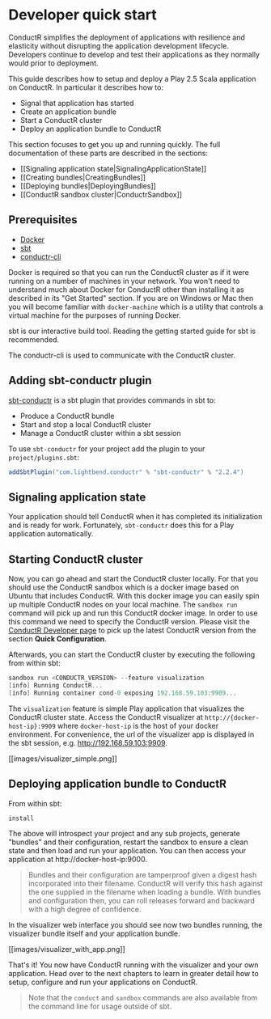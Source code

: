# Developer quick start

ConductR simplifies the deployment of applications with resilience and elasticity without disrupting the application development lifecycle. Developers continue to develop and test their applications as they normally would prior to deployment.

This guide describes how to setup and deploy a Play 2.5 Scala application on ConductR. In particular it describes how to:

* Signal that application has started
* Create an application bundle
* Start a ConductR cluster
* Deploy an application bundle to ConductR

This section focuses to get you up and running quickly. The full documentation of these parts are described in the sections:

* [[Signaling application state|SignalingApplicationState]]
* [[Creating bundles|CreatingBundles]]
* [[Deploying bundles|DeployingBundles]]
* [[ConductR sandbox cluster|ConductrSandbox]]

## Prerequisites

* [Docker](https://www.docker.com/)
* [sbt](http://www.scala-sbt.org/download.html)
* [conductr-cli](CLI)

Docker is required so that you can run the ConductR cluster as if it were running on a number of machines in your network. You won't need to understand much about Docker for ConductR other than installing it as described in its "Get Started" section. If you are on Windows or Mac then you will become familiar with `docker-machine` which is a utility that controls a virtual machine for the purposes of running Docker.

sbt is our interactive build tool. Reading the getting started guide for sbt is recommended.

The conductr-cli is used to communicate with the ConductR cluster.

## Adding sbt-conductr plugin

[sbt-conductr](https://github.com/typesafehub/sbt-conductr) is a sbt plugin that provides commands in sbt to:

* Produce a ConductR bundle
* Start and stop a local ConductR cluster
* Manage a ConductR cluster within a sbt session

To use `sbt-conductr` for your project add the plugin to your `project/plugins.sbt`:

```scala
addSbtPlugin("com.lightbend.conductr" % "sbt-conductr" % "2.2.4")
```

## Signaling application state

Your application should tell ConductR when it has completed its initialization and is ready for work. Fortunately, `sbt-conductr` does this for a Play application automatically.

## Starting ConductR cluster

Now, you can go ahead and start the ConductR cluster locally. For that you should use the ConductR sandbox which is a docker image based on Ubuntu that includes ConductR. With this docker image you can easily spin up multiple ConductR nodes on your local machine. The `sandbox run` command will pick up and run this ConductR docker image. In order to use this command we need to specify the ConductR version. Please visit the [ConductR Developer page](https://www.lightbend.com/product/conductr/developer) to pick up the latest ConductR version from the section **Quick Configuration**.

Afterwards, you can start the ConductR cluster by executing the following from within sbt:

```scala
sandbox run <CONDUCTR_VERSION> --feature visualization
[info] Running ConductR...
[info] Running container cond-0 exposing 192.168.59.103:9909...
```

The `visualization` feature is simple Play application that visualizes the ConductR cluster state. Access the ConductR visualizer at `http://{docker-host-ip}:9909` where `docker-host-ip` is the host of your docker environment. For convenience, the url of the visualizer app is displayed in the sbt session, e.g. http://192.168.59.103:9909.

[[images/visualizer_simple.png]]

## Deploying application bundle to ConductR

From within sbt:

```scala
install
```

The above will introspect your project and any sub projects, generate "bundles" and their configuration, restart the sandbox to ensure a clean state and then load and run your application. You can then access your application at http://docker-host-ip:9000.

> Bundles and their configuration are tamperproof given a digest hash incorporated into their filename. ConductR will verify this hash against the one supplied in the filename when loading a bundle. With bundles and configuration then, you can roll releases forward and backward with a high degree of confidence.

In the visualizer web interface you should see now two bundles running, the visualizer bundle itself and your application bundle.

[[images/visualizer_with_app.png]]

That's it! You now have ConductR running with the visualizer and your own application. Head over to the next chapters to learn in greater detail how to setup, configure and run your applications on ConductR.

> Note that the `conduct` and `sandbox` commands are also available from the command line for usage outside of sbt.
